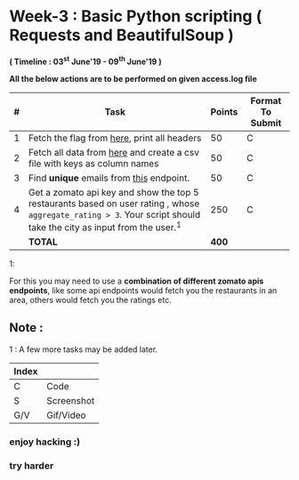 
# Week-3 : Basic Python scripting ( Requests and BeautifulSoup )

**( Timeline : 03<sup>st</sup> June'19 - 09<sup>th</sup> June'19 )**
 
 **All the below actions are to be performed on given access.log file**

|#| Task		| Points	|	Format To Submit	|
|--| ------------- 	| -------------	|	-------------------		|
|1| Fetch the flag from [here](http://www.mocky.io/v2/5b026eb43000007a00cee110), print all headers  | 50  |	C	|
|2| Fetch all data from [here](https://jsonplaceholder.typicode.com/posts) and create a csv file with keys as column names   | 50  |	C	|
|3| Find **unique** emails from [this](https://jsonplaceholder.typicode.com/comments) endpoint. | 50  |	C	|
|4|Get a zomato api key and show the top 5 restaurants based on user rating , whose `aggregate_rating > 3`. Your script should take the city as input from the user.<sup>1</sup>  | 250  |		C	|
|| **TOTAL** 	| **400**	|


1: 

For this you may need to use a **combination of different zomato apis endpoints**, like some api endpoints would fetch you the restaurants in an area, others would fetch you the ratings etc.

## Note :

1 : A few more tasks may be added later.



Index	|	|
--------|-------|
C	| Code	|
S	| Screenshot	|
G/V	| Gif/Video	|



### enjoy hacking :)
### try harder
